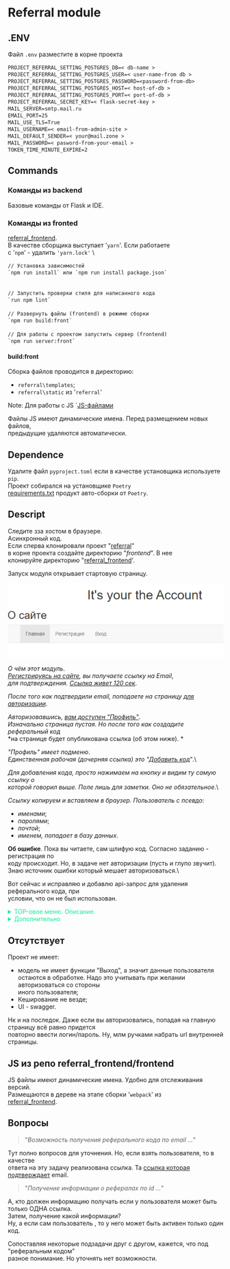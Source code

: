 <style>
summary {
	color:#0af098;
}
</style>

# Referral module



## .ENV
Файл `.env` разместите в корне проекта 
```text
PROJECT_REFERRAL_SETTING_POSTGRES_DB=< db-name >
PROJECT_REFERRAL_SETTING_POSTGRES_USER=< user-name-from db >
PROJECT_REFERRAL_SETTING_POSTGRES_PASSWORD=<password-from-db>
PROJECT_REFERRAL_SETTING_POSTGRES_HOST=< host-of-db >
PROJECT_REFERRAL_SETTING_POSTGRES_PORT=< port-of-db >
PROJECT_REFERRAL_SECRET_KEY=< flask-secret-key >
MAIL_SERVER=smtp.mail.ru
EMAIL_PORT=25
MAIL_USE_TLS=True
MAIL_USERNAME=< email-from-admin-site >
MAIL_DEFAULT_SENDER=< your@mail.zone > 
MAIL_PASSWORD=< pasword-from-your-email >
TOKEN_TIME_MINUTE_EXPIRE=2

```
## Commands
###  Команды из backend
Базовые команды от Flask и IDE.


###  Команды из fronted
[referral_frontend](https://github.com/Tryd0g0lik/referral_frontend).\
В качестве сборщика выступает '`yarn`'. Если работаете \
с '`npm`' - удалить `'yarn.lock'` \
```text
// Установка зависимостей
`npm run install` или `npm run install package.json`


// Запустить проверки стиля для написанного кода
`run npm lint`

// Развернуть файлы (frontend) в режиме сборки
`npm run build:front`

// Для работы с проектом запустить сервер (frontend)
`npm run server:front`

```

#### build:front
Сборка файлов проводится в директорию:
- `referral\templates`;
- `referral\static` из '`referral`'

Note: Для работы с JS `[JS-файлами](src/sripts)

Файлы JS имеют динамические имена. Перед размещением новых файлов, \
предыдущие удаляются автоматически.

## Dependence
Удалите файл `pyproject.toml` если в качестве установщика используете `pip`. \
Проект собирался на установщике `Poetry`\
[requirements.txt](requirements.txt) продукт авто-сборки от `Poetry`.

## Descript
Следите зза хостом в браузере. \
Асинхронный код. \
Если сперва клонировали проект "[referral](https://github.com/Tryd0g0lik/referral)" \
в корне проекта создайте директорию "*frontend*". В нее \
клонируйте директорию "[referral_frontend](https://github.com/Tryd0g0lik/referral_frontend)'.

Зaпуск модуля открывает стартовую страницу.

![main.png](img/main.png)

*О чём этот модуль*.\
*[Регистрируясь на сайте](#регистрация), вы получаете ссылку на Email*,\
*для подтверждения. [Ссылка живет 120 сек](#токен-поступивший-на-почту)*.

*После того как подтвердили email, поподаете на страницу [для авторизации](#авторизация)*.

*Авторизовавшись, [вам доступен "Профиль"](#профиль)*.\
*Изначально страница пустая. Но после того как создадите реферальный код* \
*на странице будет опубликована ссылка (об этом ниже). *

*"Профиль" имеет подменю*. \
*Единственная рабочая (дочерняя ссылка) это "[Добавить код](#добавить-код)"*.\

*Для добавления кода, просто нажимаем на кнопку и видим ту самую ссылку о*\
*которой говорил выше. Поле лишь для заметки. Оно не обязательное*.\

*Ссылку копируем и вставляем в браузер. Пользователь с псевдо*:
- *именами*;
- *паролями*;
- *почтой*;
- *именем, попадает в базу данных*.

**Об ошибке**.
Пока вы читаете, сам шлифую код. Согласно заданию - регистрация по \
коду происходит. Но, в задаче нет авторизации (пусть и глупо звучит). \
Знаю источник ошибки который мешает авторизоваться.\

Вот сейчас и исправляю и добавлю api-запрос для удаления реферального кода, при \
условии, что он не был использован.



<details closed>
<summary >TOP-овое меню. Описание.</summary>

### Меню
Меню:

|Название| Описание                                         |
|:---|:-------------------------------------------------|
|"Главная" |страница открывается при запуске модуля.|
|"Регистрация" и "Вход" |ссылку в меню видим в не авторизованном режиме.|
|"Профиль" и подменю от "Профиль" | видим в авторизованном режиме.| 

### Регистрация
**views.py**:
- `referral/views_more/views_account.py`;
- 120 секунда для подтверждения email.
- Если не успели или не нашли на почте ссылку из ресурса, возможно использовать
кнопку "Повторить токен". Указать Email для отправки ссылки.

### Авторизация
**Первичная авторизация**:
 - Отправляем 'GET' на сервер и получаем '`csfr_token`' после \
запрашиваем '`user_token`'.
 - сохраняем его '`Cookie`'. Далее ориентируемся на \
логин '`user_token`' вместо. 
'email'. 
 

Клик по ссылке "Регистрация" видим форму для регистрации \
![register.png](img/register.png)



### Вход
**views.py**:
- `referral/views_more/views_account.py`.

Клик по ссылке "Вход" видим форму для авторизации \
![loginin.png](img/loginin.png)

#### Повторить токен
**views.py**:
- `referral/views_more/views_account.py`. \
Под формой '`Вход`' кнопка '`Посвторить токен`'. \
Кликаем и нас перебрасывает на страницу '`/repeat_token`' с \
формой для повторной отправки токена на '`Email`'. \
![token_repeat.png](img/token_repeat.png)

### Токен поступивший на почту
Сейчас лучше скопировать ссылку и самим вставить в адресную сроку браузера.\
Пользователя перекидывает на страницу с формой для авторизации.
#### Успешное подтверждение email-адреса
- 120 секунд после регистрации - время жизни токена который поступает на email.
- Не успели за 120 секунд - [повторите токен](#повторить-токен).

### Профиль
- cсылку видно в меню после авторизации;
- наводим курсор на профиль и появляется подменю.\
![dashboard.png](img/dashboard.png)

#### Добавить код
При клике видим форму для создания реферального кода.\
![referral_code.png](img/referral_code.png)

Note: В данный момент не рабочая.

### Пароль для авторизации
В DB сохраняется в хешированом виде. \
Хешировать Email или нет надо уточнять.

### DB
**models.py**:
- `referral/models_more/model_init.py`;
- `referral/models_more/model_users.py`;
- `referral/models_more/model_referral.py`.

#### DB '`Users``' имеет следующее

|Название| Описание                                         |
|:---|:-------------------------------------------------|
|'`firstname`' |имя пользователя|
|'`email`' |email пользователя. Он должен быть уникальный. Часть логики backend ориентируется на него|
|'`password`'|пароль|
|'`send`' |по умолчанию '`False`'. '`True`' - сообщения для аутентификации отправлено на почту|
|'`is_activated`' |По умолчанию '`False`'. '`True`' - клик по ссылке прошел в течении 120 секунд. Как итог пользователь перебрасывается на страницу [для авторизации](#вход). Успешное событие , из db удаляет время ('`token_created_at`') создания токена. Сам токен остается. Часть логики на него ориентируется|
|'`is_active`' |По умолчанию '`False`'. '`True`' - сообщения для аутентификации  отправлено на почту|
|'`date`' |время регистрации пользователя|
|'`activation_token`' |токен|
|'`token_created_at`' |время создания токена. Первые 120 секунд токен сохраняет рабочее состояние|

#### DB '`Referrals``' имеет следующее
|Название| Описание                                         |
|:---|:-------------------------------------------------|
|'`user_id`'| index пользователя из db '`Users`'               |
|'`referral_code`'| реферальный код                                  |
|'`is_send`' | по умолчанию '`False`'. '`True`' - сообщения для отправлено на почту (по назначению не используется в работе)|
|'`is_activated`' | по умолчанию '`False`'. '`True`' - код активный  | 
|'`date`'| время создания токена                            |

![db.png](img/db.png)

#### Models files 
Файлы с описанием моделей db разделены на 2 части:

|Основная|Дополнительная|
|:----|:----|
|'`referral/models.py`'|'`referrals/models_more/models_*.py`'|
|||


|Основная| Дополнительная                           |
|:----|:-----------------------------------------|
|'`referrals/models_more/model_init.py`'| Родительская модель. от нее наследуемся. |
|'`referrals/models_more/model_referral.py`'| Сохраняем реферальный код.               |
|'`referrals/models_more/model_users.py`'| Сохраняем пользователей.                 |
|||

```python
# referrals/models_more/model_referral.py

class Referrals(Base):
    """
    This is a model Referral of table in db.
    This a table for saving of referral code.
    """

    __tablename__ = "referrals"

    id = sq.Column(sq.Integer, primary_key=True)
    user_id = sq.Column(
        sq.Integer, sq.ForeignKey("users.id"), unique=True, nullable=False
    )
    description = sq.Column("description", sq.String(150))

    referral_code = sq.Column(
        "referral_code", sq.String(150), nullable=True, unique=True
    )
    is_send = sq.Column("is_send", sq.Boolean(), default=False)
    is_activated = sq.Column("is_activated", sq.Boolean(), default=False)
    date = sq.Column(sq.DateTime, default=datetime.utcnow)

    email = relationship("Users", backref="referral")

    def __init__(self, user: object, **kw: Any):
        super().__init__(**kw)
        self.user_id = user.id
        self.referral_code = e.generate_dumps_token_len(user.email, 12)

    def __str__(self):
        return f"User email: {self.email} Description: "
```

</details>

<details closed>
<summary>Дополнительно</summary>

###  Forms 

Напрямую работают с html-шаблонами и файлами '`views*.py`'.\


| Основная              | Дополнительная                                                               |
|:----------------------|:-----------------------------------------------------------------------------|
| '`referral/forms/form_login.py`' | Для авторизации.                                                             |
| '`referral/forms/form_referral.py`' | Для создания реферального кода. Указываем описание. Поле не обязательное.    |
| '`referral/forms/form_registration.py`' | Для регистрации.                                                             |
| '`referral/forms/form_token_second.py`' | Для повторной отправки токена на почту при авторизации. Токен живет 120 сек. |
|||

```python
# referral/forms/form_referral.py
class GetFormReferralCode(FlaskForm):
    """
    This is a form under dashbord of profile's page.
    It's "Создать referral code".
    :param 'email': str. User's email is addressee.
    :param 'description' This a description into the range of 0 to 150 symbol.
    It's a marker for a referral-code.
    """

    description = StringField(
        "Описание",
        validators=[
            validators.length(
                max=150,
                message="Max. (количество для описания ссылки) 150 символов.",
            ),
        ],
    )
    submit = SubmitField("Make", render_kw={"class": "btn btn-secondary"})

    def validator_register_email(self, email: [dict, object]):
        """
        This is a email's validator.
        :param email: [dict, object]. 'main = {"data": "your@mail.ru"}'
        Min. Length is 7 symbols.
        :return: str if is all Ok and False if what wrong.
        """
        strBool = validate_emails(email)
        return strBool

# referral/forms/validators.py
def validate_emails(email) -> [str, bool]:
    """
    This is a email's validator.
    :param email: str. Min. Length is 7 symbols.
    :return: str if is all Ok and False if what wrong.
    """
    if len(email.data) < 7:
        raise ValidationError("We're sorry! Your email has less than the 7 symbols.")
    try:
        emailinfo = validate_email(email.data, check_deliverability=False)
        email = emailinfo.normalized
        return email
    except EmailNotValidError as err:
        print(f"This is an email not a valid: {str(err)}")
        return False
```
#### views files 
Файлы с описанием моделей db разделены на 2 части:

| Основная              | Дополнительная                      |
|:----------------------|:------------------------------------|
| '`referral/views.py`' | '`referrals/views_more/views_*.py`' |
|||



| Основная              | Дополнительная                                      |
|:----------------------|:----------------------------------------------------|
| '`referrals/views_more/views_account.py`' | Страницы авторизации, регистрации, отправка токена. |
| '`referrals/views_more/views_profile.py`' | Страница профиля.                                   |
| '`referrals/views_more/views_referral.py`' | Страница с формой добавления реыерального кода.     |
| '`referrals/views_more/views_service.py`' | Получаем '`CSRF`' + '`API`'.                        |
|||


### Валидация
Поля формы имеют базовую валидацию и дополнительную на \
стороне '`views-файлов`'. \
Например: \
```text
# Check a field empty
if not password:
    return render_template(
        "users/register.html",
        form=form,
        message="Password cannot be empty.",
    
    )

if password != password2:
    return render_template(
        "users/register.html",
        form=form,
        message="Passwords do not match.",
    )
```

</details>


## Отсутствует
Проект не имеет:
- модель не имеет функции "Выход", а значит данные пользователя \
остаются в обработке. Надо это учитывать при желании авторизоваться со стороны \
иного пользователя;
- Кеширование не везде;
-  UI - swagger.

Нк и на последок.
Даже если вы авторизовались, попадая на главную страницу всё равно придется \
повторно ввести логин/пароль. Ну, млм ручками набрать url  внутренней страницы.



## JS из репо referral_frontend/frontend 
JS файлы имеют динамические имена. Удобно для отслеживания версий. \
Размещаются в дереве на этапе сборки '`webpack`' из \
[referral_frontend](https://github.com/Tryd0g0lik/referral_frontend).

## Вопросы

> "*Возможность получения реферального кода по email ...*"

Тут полно вопросов для уточнения. Но, если взять пользователя, то в качестве \
ответа на эту задачу реализована ссылка. Та [ссылка которая подтверждает](#токен-поступивший-на-почту) email.

> "*Получение информации о рефералах по id ...*"

А, кто должен информацию получать если у пользователя может быть только ОДНА ссылка.\
Затем, получение какой информации? \
Ну, а если сам пользователь , то у него может быть активен только один код. 


Сопоставляя некоторые подзадачи друг с другом, кажется, что под "реферальным кодом"\
разное понимание. Но уточнять нет возможности.



